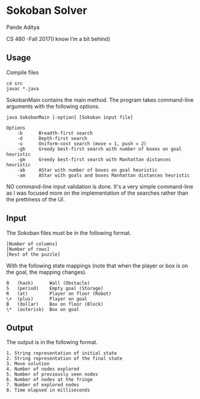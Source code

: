Sokoban Solver
==============

Pande Aditya

CS 480 -Fall 2017(I know I’m a bit behind)

Usage
-----

Compile files

    cd src
    javac *.java

SokobanMain contains the main method. The program takes command-line arguments with
the following options.

    java SokobanMain [-option] [Sokoban input file]

    Options
        -b      Breadth-first search
        -d      Depth-first search
        -u      Uniform-cost search (move = 1, push = 2)
        -gb     Greedy best-first search with number of boxes on goal heuristic
        -gm     Greedy best-first search with Manhattan distances heuristic
        -ab     AStar with number of boxes on goal heuristic
        -am     AStar with goals and boxes Manhattan distances heuristic

NO command-line input validation is done. It's a very simple command-line as I
was focused more on the implementation of the searches rather than the prettiness
of the UI.

Input
-----

The Sokoban files must be in the following format.

    [Number of columns]
    [Number of rows]
    [Rest of the puzzle]

With the following state mappings (note that when the player or box is on the
  goal, the mapping changes).

    0   (hash)      Wall (Obstacle)
    S   (period)    Empty goal (Storage)
    R   (at)        Player on floor (Robot)
    \+  (plus)      Player on goal
    B   (dollar)    Box on floor (Block)
    \*  (asterisk)  Box on goal

Output
------

The output is in the following format.

    1. String representation of initial state
    2. String representation of the final state
    3. Move solution
    4. Number of nodes explored
    5. Number of previously seen nodes
    6. Number of nodes at the fringe
    7. Number of explored nodes
    8. Time elapsed in milliseconds
